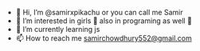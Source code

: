 - 👋 Hi, I’m @samirxpikachu or you can call me Samir 
- 👀 I’m interested in girls 🗿 also in programing as well 💪
- 🌱 I’m currently learning js
- 📫 How to reach me samirchowdhury552@gmail.com

<!---
samirxpikachu/samirxpikachu is a ✨ special ✨ repository because its `README.md` (this file) appears on your GitHub profile.
You can click the Preview link to take a look at your changes.
--->
